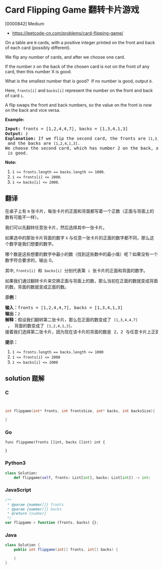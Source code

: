 # Card Flipping Game 翻转卡片游戏

[0000842] Medium

- https://leetcode-cn.com/problems/card-flipping-game/

On a table are `N` cards, with a positive integer printed on the front and back of each card (possibly different).

We flip any number of cards, and after we choose one card.

If the number `X` on the back of the chosen card is not on the front of any card, then this number X is good.

What is the smallest number that is good?  If no number is good, output `0`.

Here, `fronts[i]` and `backs[i]` represent the number on the front and back of card `i`.

A flip swaps the front and back numbers, so the value on the front is now on the back and vice versa.

**Example:**

<pre><strong>Input:</strong> fronts = [1,2,4,4,7], backs = [1,3,4,1,3]
<strong>Output:</strong> <code>2</code>
<strong>Explanation:</strong> If we flip the second card, the fronts are <code>[1,3,4,4,7]</code> and the backs are <code>[1,2,4,1,3]</code>.
We choose the second card, which has number 2 on the back, and it isn't on the front of any card, so <code>2</code> is good.</pre>

**Note:**

1.  `1 <= fronts.length == backs.length <= 1000`.
2.  `1 <= fronts[i] <= 2000`.
3.  `1 <= backs[i] <= 2000`.

## 翻译

在桌子上有 `N` 张卡片，每张卡片的正面和背面都写着一个正数（正面与背面上的数有可能不一样）。

我们可以先翻转任意张卡片，然后选择其中一张卡片。

如果选中的那张卡片背面的数字 `X` 与任意一张卡片的正面的数字都不同，那么这个数字是我们想要的数字。

哪个数是这些想要的数字中最小的数（找到这些数中的最小值）呢？如果没有一个数字符合要求的，输出 0。

其中, `fronts[i]`  和  `backs[i]`  分别代表第  `i`  张卡片的正面和背面的数字。

如果我们通过翻转卡片来交换正面与背面上的数，那么当初在正面的数就变成背面的数，背面的数就变成正面的数。

**示例：**

<pre><strong>输入：</strong>fronts = [1,2,4,4,7], backs = [1,3,4,1,3]
<strong>输出：</strong><code>2</code>
<strong>解释：</strong>假设我们翻转第二张卡片，那么在正面的数变成了 <code>[1,3,4,4,7]</code> ， 背面的数变成了 <code>[1,2,4,1,3]。</code>
接着我们选择第二张卡片，因为现在该卡片的背面的数是 2，2 与任意卡片上正面的数都不同，所以 2 就是我们想要的数字。</pre>

**提示：**

1.  `1 <= fronts.length == backs.length <= 1000`
2.  `1 <= fronts[i] <= 2000`
3.  `1 <= backs[i] <= 2000`

## solution 题解

### C

```c


int flipgame(int* fronts, int frontsSize, int* backs, int backsSize){

}


```

### Go

```golang
func flipgame(fronts []int, backs []int) int {

}
```

### Python3

```python
class Solution:
    def flipgame(self, fronts: List[int], backs: List[int]) -> int:

```

### JavaScript

```javascript
/**
 * @param {number[]} fronts
 * @param {number[]} backs
 * @return {number}
 */
var flipgame = function (fronts, backs) {};
```

### Java

```java
class Solution {
    public int flipgame(int[] fronts, int[] backs) {

    }
}
```

